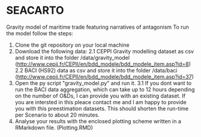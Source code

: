 # SEACARTO
Gravity model of maritime trade featuring narratives of antagonism
To run the model follow the steps:
1. Clone the git repository on your local machine
2. Download the following data:
  2.1 CEPPI Gravity modelling dataset as csv and store it into the folder /data/gravity_model (http://www.cepii.fr/CEPII/en/bdd_modele/bdd_modele_item.asp?id=8)
  2.2 BACI (HS92) data as csv and store it into the folder /data/baci (http://www.cepii.fr/CEPII/en/bdd_modele/bdd_modele_item.asp?id=37)
3. Open the py script "gravity_model.py" and run it.
  3.1 If you dont want to run the BACI data aggregation, which can take up to 12 hours depending on the number of O&Ds, I can provide you with an existing dataset. If you are intersted in this pleace contact me and I 
  am happy to provide you with this preestimation datasets. This should shorten the run-time per Scenario to about 20 minutes.
4. Analyse your results with the enclosed plotting scheme written in a RMarkdown file. (Plotting.RMD)
